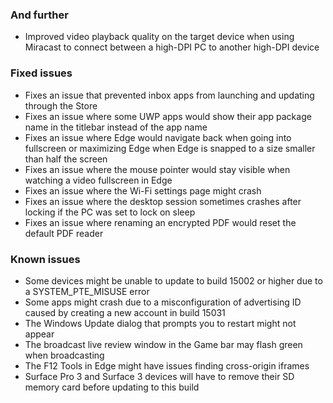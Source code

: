 ### And further
- Improved video playback quality on the target device when using Miracast to connect between a high-DPI PC to another high-DPI device

### Fixed issues
- Fixes an issue that prevented inbox apps from launching and updating through the Store
- Fixes an issue where some UWP apps would show their app package name in the titlebar instead of the app name
- Fixes an issue where Edge would navigate back when going into fullscreen or maximizing Edge when Edge is snapped to a size smaller than half the screen
- Fixes an issue where the mouse pointer would stay visible when watching a video fullscreen in Edge
- Fixes an issue where the Wi-Fi settings page might crash
- Fixes an issue where the desktop session sometimes crashes after locking if the PC was set to lock on sleep
- Fixes an issue where renaming an encrypted PDF would reset the default PDF reader

### Known issues
- Some devices might be unable to update to build 15002 or higher due to a SYSTEM_PTE_MISUSE error
- Some apps might crash due to a misconfiguration of advertising ID caused by creating a new account in build 15031
- The Windows Update dialog that prompts you to restart might not appear
- The broadcast live review window in the Game bar may flash green when broadcasting
- The F12 Tools in Edge might have issues finding cross-origin iframes
- Surface Pro 3 and Surface 3 devices will have to remove their SD memory card before updating to this build